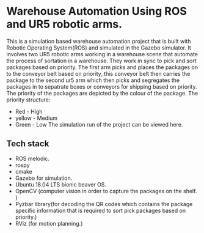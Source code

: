# Warehouse Automation Using ROS and UR5 robotic arms.
This is a simulation based warehouse automation project that is built with Robotic Operating System(ROS) and simulated in the Gazebo simulator.
It involves two UR5 robotic arms working in a warehouse scene that automate the process of sortation in a warehouse. They work in sync to pick and sort packages
based on priority. 
The first arm picks and places the packages on to the conveyor belt based on priority, this conveyor belt then carries the package to the second ur5 arm which then picks and segregates the packages in to sepatrate boxes or conveyors for shipping based on priority.
The priority of the packages are depicted by the colour of the package.
The priority structure:
* Red - High
* yellow - Medium
* Green - Low
The simulation run of the project can be viewed here.

## Tech stack
* ROS  melodic.
* rospy
* cmake
* Gazebo for simulation.
* Ubuntu 18.04 LTS bionic beaver OS.
* OpenCV (computer vision in order to capture the packages on the shelf. )
* Pyzbar library(for decoding the QR codes which contains the package specific information that is required to sort pick packages based on priority.)
* RViz (for motion planning.)
